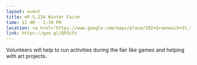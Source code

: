 ```yaml
---
layout: event
title: ❄️P.S.234 Winter Fair❄️
time: 11 AM - 2:30 PM
location: <a href="https://www.google.com/maps/place/292+Greenwich+St,+New+York,+NY+10007/@40.7159724,-74.0136535,17z/data=!3m1!4b1!4m5!3m4!1s0x89c25a1e959b7227:0x5bc01920a0e18926!8m2!3d40.7159724!4d-74.0114648">P.S.234</a>, Manhattan 
link: https://goo.gl/BPGcYx
---
```

Volunteers will help to run activities during the fair like games and helping with art projects.